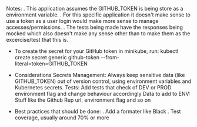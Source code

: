 Notes:
. This application assumes the GITHUB_TOKEN is being store as a environment variable.
. For this specific application it doesn't make sense to use a token as a user login would make more sense to manage accesses/permissions.
. The tests being made have the responses being mocked which also doesn't make any sense other than to make them as the excercise/test that this is.

- To create the secret for your GitHub token in minikube, run:
kubectl create secret generic github-token --from-literal=token=GITHUB_TOKEN

- Considerations
Secrets Management: Always keep sensitive data (like GITHUB_TOKEN) out of version control, using environment variables and Kubernetes secrets.
Tests: Add tests that check of DEV or PROD environment flag and change behaviour accordingly
Data to add to ENV: Stuff like the Github Rep url, environment flag and so on

- Best practices that should be done:
. Add a formater like Black
. Test coverage, usually around 70% or more

